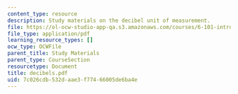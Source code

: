 ```yaml
---
content_type: resource
description: Study materials on the decibel unit of measurement.
file: https://ol-ocw-studio-app-qa.s3.amazonaws.com/courses/6-101-introductory-analog-electronics-laboratory-spring-2007/7c026cdb532daae3f77466005de6ba4e_decibels.pdf
file_type: application/pdf
learning_resource_types: []
ocw_type: OCWFile
parent_title: Study Materials
parent_type: CourseSection
resourcetype: Document
title: decibels.pdf
uid: 7c026cdb-532d-aae3-f774-66005de6ba4e
---
```


